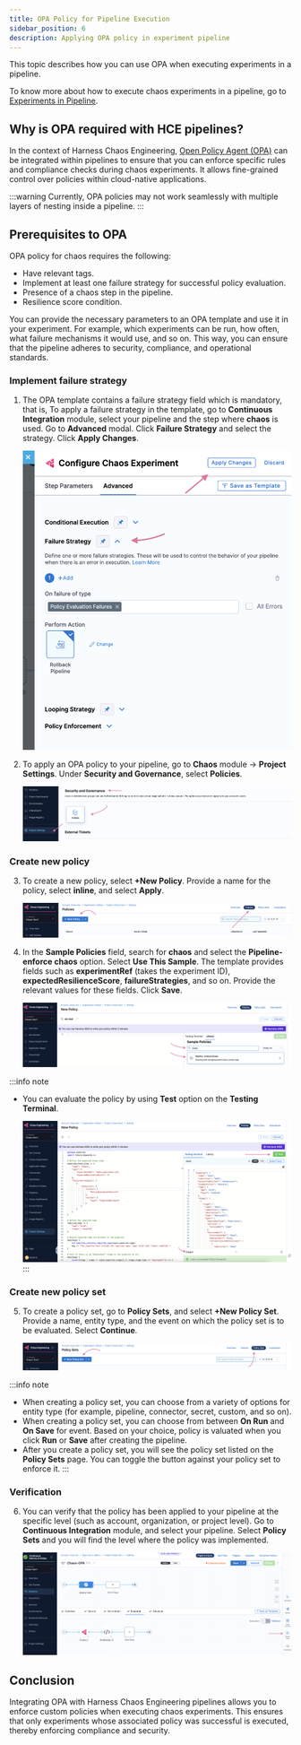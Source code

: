 ```yaml
---
title: OPA Policy for Pipeline Execution
sidebar_position: 6
description: Applying OPA policy in experiment pipeline
---
```


This topic describes how you can use OPA when executing experiments in a pipeline.

To know more about how to execute chaos experiments in a pipeline, go to [Experiments in Pipeline](/docs/chaos-engineering/guides/chaos-experiments/create-experiments#create-experiment-as-a-pipeline).

## Why is OPA required with HCE pipelines?
In the context of Harness Chaos Engineering, [Open Policy Agent (OPA)](https://www.openpolicyagent.org/docs/latest/) can be integrated within pipelines to ensure that you can enforce specific rules and compliance checks during chaos experiments. It allows fine-grained control over policies within cloud-native applications.

:::warning
Currently, OPA policies may not work seamlessly with multiple layers of nesting inside a pipeline.
:::

## Prerequisites to OPA
OPA policy for chaos requires the following:
- Have relevant tags.
- Implement at least one failure strategy for successful policy evaluation.
- Presence of a chaos step in the pipeline.
- Resilience score condition.

You can provide the necessary parameters to an OPA template and use it in your experiment. For example, which experiments can be run, how often, what failure mechanisms it would use, and so on. This way, you can ensure that the pipeline adheres to security, compliance, and operational standards.

### Implement failure strategy

1. The OPA template contains a failure strategy field which is mandatory, that is,  To apply a failure strategy in the template, go to **Continuous Integration** module, select your pipeline and the step where **chaos** is used. Go to **Advanced** modal. Click **Failure Strategy** and select the strategy. Click **Apply Changes**.

    ![](./static/opa/opa-11.png)

2. To apply an OPA policy to your pipeline, go to **Chaos** module -> **Project Settings**. Under **Security and Governance**, select **Policies**.

    ![](./static/opa/opa-1.png)

### Create new policy

3. To create a new policy, select **+New Policy**. Provide a name for the policy, select **inline**, and select **Apply**.

    ![](./static/opa/new-policy.png)

4. In the **Sample Policies** field, search for **chaos** and select the **Pipeline- enforce chaos** option. Select **Use This Sample**. The template provides fields such as **experimentRef** (takes the experiment ID), **expectedResilienceScore**, **failureStrategies**, and so on. Provide the relevant values for these fields. Click **Save**.

    ![](./static/opa/opa-3.png)

:::info note
- You can evaluate the policy by using **Test** option on the **Testing Terminal**.

    ![](./static/opa/test-terminal.png)
:::

### Create new policy set

5. To create a policy set, go to **Policy Sets**, and select **+New Policy Set**. Provide a name, entity type, and the event on which the policy set is to be evaluated. Select **Continue**.

    ![](./static/opa/policy-set.png)

:::info note
- When creating a policy set, you can choose from a variety of options for entity type (for example, pipeline, connector, secret, custom, and so on).
- When creating a policy set, you can choose from between **On Run** and **On Save** for event. Based on your choice, policy is valuated when you click **Run** or **Save** after creating the pipeline.
- After you create a policy set, you will see the policy set listed on the **Policy Sets** page. You can toggle the button against your policy set to enforce it.
:::

### Verification

6. You can verify that the policy has been applied to your pipeline at the specific level (such as account, organization, or project level). Go to **Continuous Integration** module, and select your pipeline. Select **Policy Sets** and you will find the level where the policy was implemented.

    ![](./static/opa/opa-5.png)


## Conclusion

Integrating OPA with Harness Chaos Engineering pipelines allows you to enforce custom policies when executing chaos experiments. This ensures that only experiments whose associated policy was successful is executed, thereby enforcing compliance and security.